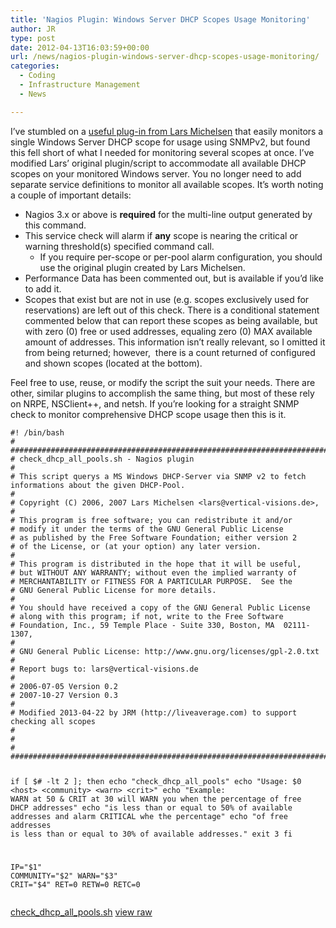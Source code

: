 ```yaml
---
title: 'Nagios Plugin: Windows Server DHCP Scopes Usage Monitoring'
author: JR
type: post
date: 2012-04-13T16:03:59+00:00
url: /news/nagios-plugin-windows-server-dhcp-scopes-usage-monitoring/
categories:
  - Coding
  - Infrastructure Management
  - News

---
```

I&#8217;ve stumbled on a <a title="Link to original check_dhcp_pool plug-in from Lars Michelsen" href="http://nagios.larsmichelsen.com/check_dhcp_pool/" target="_blank">useful plug-in from Lars Michelsen</a> that easily monitors a single Windows Server DHCP scope for usage using SNMPv2, but found this fell short of what I needed for monitoring several scopes at once. I&#8217;ve modified Lars&#8217; original plugin/script to accommodate all available DHCP scopes on your monitored Windows server. You no longer need to add separate service definitions to monitor all available scopes. It&#8217;s worth noting a couple of important details:

  * Nagios 3.x or above is **required** for the multi-line output generated by this command.
  * This service check will alarm if **any** scope is nearing the critical or warning threshold(s) specified command call. 
      * If you require per-scope or per-pool alarm configuration, you should use the original plugin created by Lars Michelsen.
  * Performance Data has been commented out, but is available if you&#8217;d like to add it.
  * Scopes that exist but are not in use (e.g. scopes exclusively used for reservations) are left out of this check. There is a conditional statement commented below that can report these scopes as being available, but with zero (0) free or used addresses, equaling zero (0) MAX available amount of addresses. This information isn&#8217;t really relevant, so I omitted it from being returned; however,  there is a count returned of configured and shown scopes (located at the bottom).

Feel free to use, reuse, or modify the script the suit your needs. There are other, similar plugins to accomplish the same thing, but most of these rely on NRPE, NSClient++, and netsh. If you&#8217;re looking for a straight SNMP check to monitor comprehensive DHCP scope usage then this is it.

<div class="code-embed-wrapper">
  <pre class="language-bash code-embed-pre line-numbers" ><code class="language-bash code-embed-code">#! /bin/bash
# ##############################################################################
# check_dhcp_all_pools.sh - Nagios plugin
#
# This script querys a MS Windows DHCP-Server via SNMP v2 to fetch informations about the given DHCP-Pool.
#
# Copyright (C) 2006, 2007 Lars Michelsen &lt;lars@vertical-visions.de&gt;,
#
# This program is free software; you can redistribute it and/or
# modify it under the terms of the GNU General Public License
# as published by the Free Software Foundation; either version 2
# of the License, or (at your option) any later version.
#
# This program is distributed in the hope that it will be useful,
# but WITHOUT ANY WARRANTY; without even the implied warranty of
# MERCHANTABILITY or FITNESS FOR A PARTICULAR PURPOSE.  See the
# GNU General Public License for more details.
#
# You should have received a copy of the GNU General Public License
# along with this program; if not, write to the Free Software
# Foundation, Inc., 59 Temple Place - Suite 330, Boston, MA  02111-1307,
#
# GNU General Public License: http://www.gnu.org/licenses/gpl-2.0.txt
#
# Report bugs to: lars@vertical-visions.de
#
# 2006-07-05 Version 0.2
# 2007-10-27 Version 0.3
#
# Modified 2013-04-22 by JRM (http://liveaverage.com) to support checking all scopes
# 
#
# ##############################################################################

if [ $# -lt 2 ]; then
        echo "check_dhcp_all_pools"
        echo "Usage: $0 &lt;host&gt; &lt;community&gt; &lt;warn&gt; &lt;crit&gt;"
        echo "Example: WARN at 50 & CRIT at 30 will WARN you when the percentage of free DHCP addresses"
        echo "is less than or equal to 50% of available addresses and alarm CRITICAL whe the percentage"
        echo "of free addresses is less than or equal to 30% of available addresses."
        exit 3
fi

IP="$1"
COMMUNITY="$2"
WARN="$3"
CRIT="$4"
RET=0
RETW=0
RETC=0</code></pre>
  
  <div class="code-embed-infos">
    <a href="https://gist.github.com/82016e5ca00aac2109ac" title="See check_dhcp_all_pools.sh" target="_blank" class="code-embed-name">check_dhcp_all_pools.sh</a> <a href="https://gist.githubusercontent.com/liveaverage/82016e5ca00aac2109ac/raw/a1e5a84c8a0ffacf1cf81057a90c071d9a85aa68/check_dhcp_all_pools.sh" title="Back to check_dhcp_all_pools.sh" class="code-embed-raw" target="_blank">view raw</a>
  </div>
</div>
